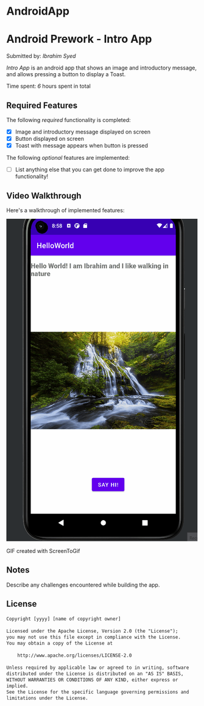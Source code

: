# AndroidApp
# Android Prework - Intro App

Submitted by: *Ibrahim Syed*

*Intro App* is an android app that shows an image and introductory message, and allows pressing a button to display a Toast. 

Time spent: *6* hours spent in total

## Required Features

The following *required* functionality is completed:

* [x] Image and introductory message displayed on screen
* [x] Button displayed on screen
* [x] Toast with message appears when button is pressed 

The following *optional* features are implemented:

* [ ] List anything else that you can get done to improve the app functionality!

## Video Walkthrough

Here's a walkthrough of implemented features:

<img src='Animation.gif' title='Video Walkthrough' width='' alt='Video Walkthrough' />

<!-- Replace this with whatever GIF tool you used! -->
GIF created with ScreenToGif  

## Notes

Describe any challenges encountered while building the app.

## License

    Copyright [yyyy] [name of copyright owner]

    Licensed under the Apache License, Version 2.0 (the "License");
    you may not use this file except in compliance with the License.
    You may obtain a copy of the License at

        http://www.apache.org/licenses/LICENSE-2.0

    Unless required by applicable law or agreed to in writing, software
    distributed under the License is distributed on an "AS IS" BASIS,
    WITHOUT WARRANTIES OR CONDITIONS OF ANY KIND, either express or implied.
    See the License for the specific language governing permissions and
    limitations under the License.
